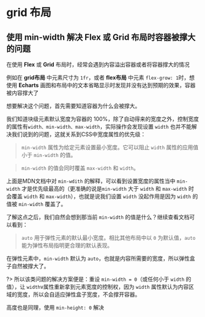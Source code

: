 # grid 布局

## 使用 min-width 解决 Flex 或 Grid 布局时容器被撑大的问题

在使用 **Flex** 或 **Grid** 布局时，经常会遇到内容溢出容器或者将容器撑大的情况

例如在 **grid布局** 中元素尺寸为 `1fr`，或者 **flex布局** 中元素 `flex-grow: 1`时，想使用 **Echarts** 画图和布局中的文本省略显示时发现并没有达到预期的效果，容器被内容撑大了

想要解决这个问题，首先需要知道容器为什么会被撑大。

我们知道块级元素默认宽度为容器的 100%，除了自动得来的宽度之外，控制宽度的属性有`width、min-width、max-width`，实际操作会发现设置 `width` 也并不能解决我们说到的问题，这就关系到CSS中宽度属性的优先级：

> `min-width` 属性为给定元素设置最小宽度。它可以阻止 `width` 属性的应用值小于 `min-width` 的值。

> `min-width` 的值会同时覆盖 `max-width` 和 `width`。

上面是MDN文档中对 `min-wdith` 的解释，可以看到设置宽度的属性当中 `min-width` 才是优先级最高的（更准确的说是`min-width` 大于 `width` 和 `max-width` 时会覆盖 `width` 和 `max-width`），也就是说我们设置 `width` 没起作用是因为 `width` 的值被 `min-width` 覆盖了。

了解这点之后，我们自然会想到那当前 `min-width` 的值是什么？继续查看文档可以看到：

> `auto` 用于弹性元素的默认最小宽度。相比其他布局中以 `0` 为默认值，`auto` 能为弹性布局指明更合理的默认表现。

在弹性元素中，`min-width` 默认为 `auto`，也就是内容所需要的宽度，所以弹性盒子自然被撑大了。

?> 所以该类问题的解决方案便是：重设 `min-width = 0`（或任何小于 `width` 的值），让 `width`v属性重新拿到元素宽度的控制权，因为 `width` 属性默认为内容区域的宽度，所以会自适应弹性盒子宽度，不会撑开容器。

高度也是同理，使用 `min-height: 0` 解决
